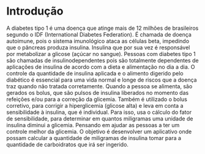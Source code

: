 # Introdução

A diabetes tipo 1 é uma doença que atinge mais de 12 milhões de brasileiros segundo o IDF (International Diabetes Federation). 
É chamada de doença autoimune, pois o sistema imunológico ataca as células beta, impedindo que o pâncreas produza insulina. Insulina que por sua vez é responsável por metabolizar a glicose (açúcar no sangue). 
Pessoas com diabetes tipo 1 são chamadas de insulinodependentes pois são totalmente dependentes de aplicações de insulina de acordo com a dieta e alimentação no dia a dia. O controle da quantidade de insulina aplicada e o alimento digerido pelo diabético é essencial para uma vida normal e longe de riscos que a doença traz quando não tratada corretamente. 
Quando a pessoa se alimenta, são gerados os bolus, que são pulsos de insulina liberados no momento das refeições e/ou para a correção da glicemia. Também é utilizado o bolus corretivo, para corrigir a hiperglicemia (glicose alta) e leva em conta a sensibilidade à insulina, que é individual. Para isso, usa o cálculo do fator de sensibilidade, para determinar em quantos miligramas uma unidade de insulina diminui a glicemia. Pensando em ajudar as pessoas a ter um controle melhor da glicemia.
O objetivo é desenvolver um aplicativo onde possam calcular a quantidade de miligramas de insulina tomar para a quantidade de carboidratos que irá ser ingerido.
